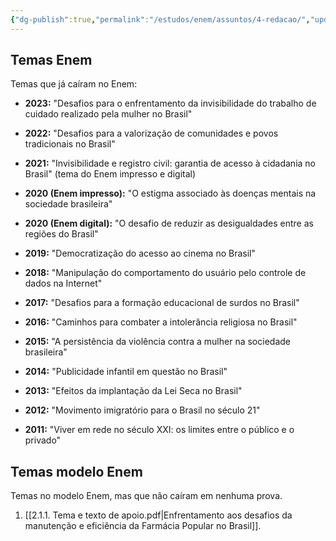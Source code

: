 ```yaml
---
{"dg-publish":true,"permalink":"/estudos/enem/assuntos/4-redacao/","updated":"2025-03-11T01:09:20.765-03:00"}
---
```


## Temas Enem

Temas que já caíram no Enem:

- **2023:** "Desafios para o enfrentamento da invisibilidade do trabalho de cuidado realizado pela mulher no Brasil"

- **2022:** "Desafios para a valorização de comunidades e povos tradicionais no Brasil"

- **2021:** "Invisibilidade e registro civil: garantia de acesso à cidadania no Brasil" (tema do Enem impresso e digital)

- **2020 (Enem impresso):** "O estigma associado às doenças mentais na sociedade brasileira"

- **2020 (Enem digital):** "O desafio de reduzir as desigualdades entre as regiões do Brasil"

- **2019:** "Democratização do acesso ao cinema no Brasil"

- **2018:** "Manipulação do comportamento do usuário pelo controle de dados na Internet"

- **2017:** "Desafios para a formação educacional de surdos no Brasil"

- **2016:** "Caminhos para combater a intolerância religiosa no Brasil"

- **2015:** "A persistência da violência contra a mulher na sociedade brasileira"

- **2014:** "Publicidade infantil em questão no Brasil"

- **2013:** "Efeitos da implantação da Lei Seca no Brasil"

- **2012:** "Movimento imigratório para o Brasil no século 21"

- **2011:** "Viver em rede no século XXI: os limites entre o público e o privado"

## Temas modelo Enem

Temas no modelo Enem, mas que não caíram em nenhuma prova.

1. [[2.1.1. Tema e texto de apoio.pdf|Enfrentamento aos desafios da manutenção e eficiência da Farmácia Popular no Brasil]].
